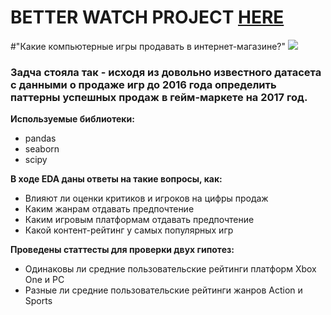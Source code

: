# BETTER WATCH PROJECT [HERE](https://nbviewer.jupyter.org/github/ooohmygosha/DS_Projects_by_DurnikovG/blob/main/Game_Trends_Analyze/Game_Market_Analyze.ipynb)

#"Какие компьютерные игры продавать в интернет-магазине?"
![](https://futurefive.co.nz/uploads/story/2020/05/12/GettyImages-1160866353.jpg)
### Задча стояла так - исходя из довольно известного датасета с данными о продаже игр до 2016 года определить паттерны успешных продаж в гейм-маркете на 2017 год. 

**Используемые библиотеки:**
* pandas
* seaborn
* scipy 

**В ходе EDA даны ответы на такие вопросы, как:**
* Влияют ли оценки критиков и игроков на цифры продаж
* Каким жанрам отдавать предпочтение  
* Каким игровым платформам отдавать предпочтение
* Какой контент-рейтинг у самых популярных игр

**Проведены статтесты для проверки двух гипотез:**
* Одинаковы ли средние пользовательские рейтинги платформ Xbox One и PC
* Разные ли средние пользовательские рейтинги жанров Action и Sports



